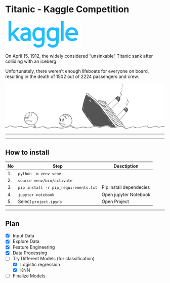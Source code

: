 # Titanic - Kaggle Competition

![](./img/kaggle.png)


On April 15, 1912, the widely considered “unsinkable”  Titanic sank after colliding with an iceberg. 

Unfortunately, there weren’t enough lifeboats for everyone on board, resulting in the death of 1502 out of 2224 passengers and crew.

![](./img/titanic.png)

---


---
## How to install 

| No | Step | Desctiption |
| --- | --- | --- |
| 1. | `python -m venv venv` | |
| 2. | `source venv/bin/activate` | |
| 3. | `pip install -r pip_requirements.txt` | Pip install dependecies | 
| 4. | `jupyter-notebook` | Open jupyter Notebook |
| 5. | Select `project.ipynb` | Open Project |

---

## Plan

- [x] Input Data
- [x] Explore Data
- [x] Feature Engineering
- [x] Data Processing
- [ ] Try Different Models (for classification)
    - [x] Logistic regression
    - [x] KNN 
- [ ] Finalize Models